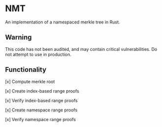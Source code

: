 # NMT

An implementation of a namespaced merkle tree in Rust.

## Warning

This code has not been audited, and may contain critical vulnerabilities. Do not attempt to use in production.

## Functionality

[x] Compute merkle root  

[x] Create index-based range proofs  

[x] Verify index-based range proofs

[x] Create namespace range proofs

[x] Verify namespace range proofs
